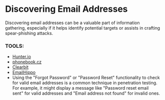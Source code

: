 # Discovering Email Addresses

Discovering email addresses can be a valuable part of information gathering, especially if it helps identify potential targets or assists in crafting spear-phishing attacks.

### TOOLS:

- [Hunter.io](http://Hunter.io)
- [phonebook.cz](http://phonebook.cz)
- [Clearbit](https://chrome.google.com/webstore/detail/clearbit-connect-free-ver/pmnhcgfcafcnkbengdcanjablaabjplo)
- [EmailHippo](https://tools.emailhippo.com/)
- Using the "Forgot Password" or "Password Reset" functionality to check for valid email addresses is a common technique in penetration testing. For example, it might display a message like "Password reset email sent" for valid addresses and "Email address not found" for invalid ones.